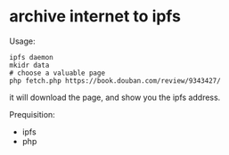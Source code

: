 # archive internet to ipfs

Usage:
    
    ipfs daemon
    mkidr data
    # choose a valuable page
    php fetch.php https://book.douban.com/review/9343427/

it will download the page, and show you the ipfs address.

Prequisition:
- ipfs
- php